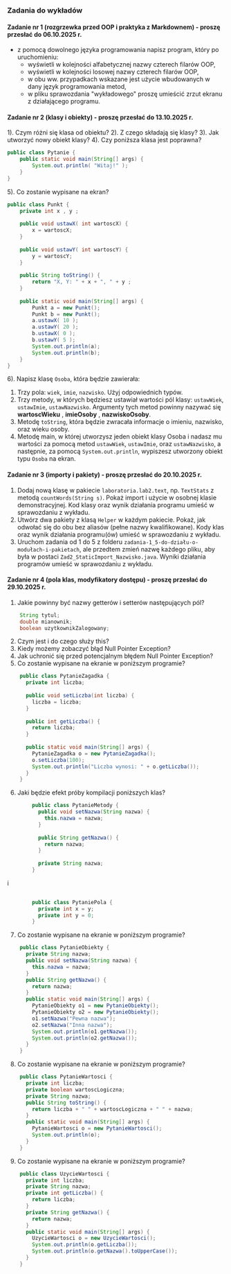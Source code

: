 ### Zadania do wykładów

#### Zadanie nr 1 (rozgrzewka przed OOP i praktyka z Markdownem) - proszę przesłać do 06.10.2025 r.
  - z pomocą dowolnego języka programowania napisz program, który po uruchomieniu:  
    - wyświetli w kolejności alfabetycznej nazwy czterech filarów OOP,  
    - wyświetli w kolejności losowej nazwy czterech filarów OOP,  
    - w obu ww. przypadkach wskazane jest użycie wbudowanych w dany język programowania metod,  
    - w pliku sprawozdania "wykładowego" proszę umieścić zrzut ekranu z działającego programu.  

#### Zadanie nr 2 (klasy i obiekty) - proszę przesłać do 13.10.2025 r.
1). Czym różni się klasa od obiektu?
2). Z czego składają się klasy?
3). Jak utworzyć nowy obiekt klasy?
4). Czy poniższa klasa jest poprawna?  

```java
public class Pytanie {
    public static void main(String[] args) {
        System.out.println( "Witaj!" );
    }
}
```

5). Co zostanie wypisane na ekran?

```java
public class Punkt {
    private int x , y ;
    
    public void ustawX( int wartoscX) {
        x = wartoscX;
    }
    
    public void ustawY( int wartoscY) {
        y = wartoscY;
    }
    
    public String toString() {
        return "X, Y: " + x + ", " + y ;
    }
    
    public static void main(String[] args) {
        Punkt a = new Punkt();
        Punkt b = new Punkt();
        a.ustawX( 10 );
        a.ustawY( 20 );
        b.ustawX( 0 );
        b.ustawY( 5 );
        System.out.println(a);
        System.out.println(b);
    }
}
```

6). Napisz klasę `Osoba`, która będzie zawierała:
   1. Trzy pola: `wiek`, `imie`, `nazwisko`. Użyj odpowiednich typów.
   2. Trzy metody, w których będziesz ustawiał wartości pól klasy: `ustawWiek`, `ustawImie`,
       `ustawNazwisko`. Argumenty tych metod powinny nazywać się **wartoscWieku** ,
       **imieOsoby** , **nazwiskoOsoby**.
   3. Metodę `toString`, która będzie zwracała informacje o imieniu, nazwisko, oraz wieku
       osoby.
   4. Metodę main, w której utworzysz jeden obiekt klasy Osoba i nadasz mu wartości
       za pomocą metod `ustawWiek`, `ustawImie`, oraz `ustawNazwisko`, a następnie, za pomocą
       `System.out.println`, wypiszesz utworzony obiekt typu `Osoba` na ekran.


#### Zadanie nr 3 (importy i pakiety) - proszę przesłać do 20.10.2025 r.

1) Dodaj nową klasę w pakiecie `laboratoria.lab2.text`, np. `TextStats` z metodą `countWords(String s)`. Pokaż import i użycie w osobnej klasie demonstracyjnej.  Kod klasy oraz wynik działania programu umieść w sprawozdaniu z wykładu.  
2) Utwórz dwa pakiety z klasą `Helper` w każdym pakiecie. Pokaż, jak odwołać się do obu bez aliasów (pełne nazwy kwalifikowane). Kody klas oraz wynik działania programu(ów) umieść w sprawozdaniu z wykładu.  
3) Uruchom zadania od 1 do 5 z folderu `zadania-1_5-do-działu-o-modułach-i-pakietach`, ale przedtem zmień nazwę każdego pliku, aby była w postaci `Zad2_StaticImport_Nazwisko.java`.  Wyniki działania programów umieść w sprawozdaniu z wykładu.  


#### Zadanie nr 4 (pola klas, modyfikatory dostępu) - proszę przesłać do 29.10.2025 r.


1. Jakie powinny być nazwy getterów i setterów następujących pól?  
```java
    String tytul;
    double mianownik;
    boolean uzytkownikZalogowany;
```
2. Czym jest i do czego służy this?  
3. Kiedy możemy zobaczyć błąd Null Pointer Exception?
4. Jak uchronić się przed potencjalnym błędem Null Pointer Exception?
5. Co zostanie wypisane na ekranie w poniższym programie?
```java
    public class PytanieZagadka {
      private int liczba;
      
      public void setLiczba(int liczba) {
        liczba = liczba;
      }
      
      public int getLiczba() {
        return liczba;
      }
      
      public static void main(String[] args) {
        PytanieZagadka o = new PytanieZagadka();
        o.setLiczba(100);
        System.out.println("Liczba wynosi: " + o.getLiczba());
      }
    }
```
6. Jaki będzie efekt próby kompilacji poniższych klas?
```java
        public class PytanieMetody {
          public void setNazwa(String nazwa) {
            this.nazwa = nazwa;
          }
          
          public String getNazwa() {
            return nazwa;
          }
          
          private String nazwa;
        }
```
i
```java
        
        public class PytaniePola {
          private int x = y;
          private int y = 0;
        }
```
7. Co zostanie wypisane na ekranie w poniższym programie?
```java
    public class PytanieObiekty {
      private String nazwa;
      public void setNazwa(String nazwa) {
        this.nazwa = nazwa;
      }
      public String getNazwa() {
        return nazwa;
      }
      public static void main(String[] args) {
        PytanieObiekty o1 = new PytanieObiekty();
        PytanieObiekty o2 = new PytanieObiekty();
        o1.setNazwa("Pewna nazwa");
        o2.setNazwa("Inna nazwa");
        System.out.println(o1.getNazwa());
        System.out.println(o2.getNazwa());
      }
    }
```
8. Co zostanie wypisane na ekranie w poniższym programie?
```java
    public class PytanieWartosci {
      private int liczba;
      private boolean wartoscLogiczna;
      private String nazwa;
      public String toString() {
        return liczba + " " + wartoscLogiczna + " " + nazwa;
      }
      public static void main(String[] args) {
        PytanieWartosci o = new PytanieWartosci();
        System.out.println(o);
      }
    }
```

9. Co zostanie wypisane na ekranie w poniższym programie?
```java
    public class UzycieWartosci {
      private int liczba;
      private String nazwa;
      private int getLiczba() {
        return liczba;
      }
      private String getNazwa() {
        return nazwa;
      }
      public static void main(String[] args) {
        UzycieWartosci o = new UzycieWartosci();
        System.out.println(o.getLiczba());
        System.out.println(o.getNazwa().toUpperCase());
      }
    }
```